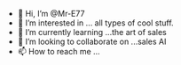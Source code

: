 - 👋 Hi, I’m @Mr-E77
- 👀 I’m interested in ... all types of cool stuff. 
- 🌱 I’m currently learning ...the art of sales 
- 💞️ I’m looking to collaborate on ...sales AI 
- 📫 How to reach me ... 

<!---
Mr-E77/Mr-E77 is a ✨ special ✨ repository because its `README.md` (this file) appears on your GitHub profile.
You can click the Preview link to take a look at your changes.
--->
